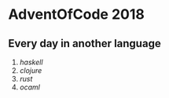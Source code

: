 # AdventOfCode 2018

## Every day in another language

1.  _haskell_
2.  _clojure_
3.  _rust_
4.  _ocaml_
